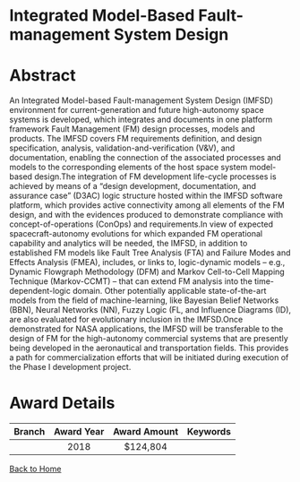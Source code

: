 
Integrated Model-Based Fault-management System Design
=====================================================

# Abstract


An Integrated Model-based Fault-management System Design (IMFSD) environment for current-generation and future high-autonomy space systems is developed, which integrates and documents in one platform framework Fault Management (FM) design processes, models and products. The IMFSD covers FM requirements definition, and design specification, analysis, validation-and-verification (V&V), and documentation, enabling the connection of the associated processes and models to the corresponding elements of the host space system model-based design.The integration of FM development life-cycle processes is achieved by means of a “design development, documentation, and assurance case” (D3AC) logic structure hosted within the IMFSD software platform, which provides active connectivity among all elements of the FM design, and with the evidences produced to demonstrate compliance with concept-of-operations (ConOps) and requirements.In view of expected spacecraft-autonomy evolutions for which expanded FM operational capability and analytics will be needed, the IMFSD, in addition to established FM models like Fault Tree Analysis (FTA) and Failure Modes and Effects Analysis (FMEA), includes, or links to, logic-dynamic models – e.g., Dynamic Flowgraph Methodology (DFM) and Markov Cell-to-Cell Mapping Technique (Markov-CCMT) – that can extend FM analysis into the time-dependent-logic domain. Other potentially applicable state-of-the-art models from the field of machine-learning, like Bayesian Belief Networks (BBN), Neural Networks (NN), Fuzzy Logic (FL, and Influence Diagrams (ID), are also evaluated for evolutionary inclusion in the IMFSD.Once demonstrated for NASA applications, the IMFSD will be transferable to the design of FM for the high-autonomy commercial systems that are presently being developed in the aeronautical and transportation fields. This provides a path for commercialization efforts that will be initiated during execution of the Phase I development project.  

# Award Details

|Branch|Award Year|Award Amount|Keywords|
| :---: | :---: | :---: | :---: |
||2018|$124,804||
  
  


[Back to Home](https://github.com/chrischow/dod_sbir_awards/Reports/JT/#467)